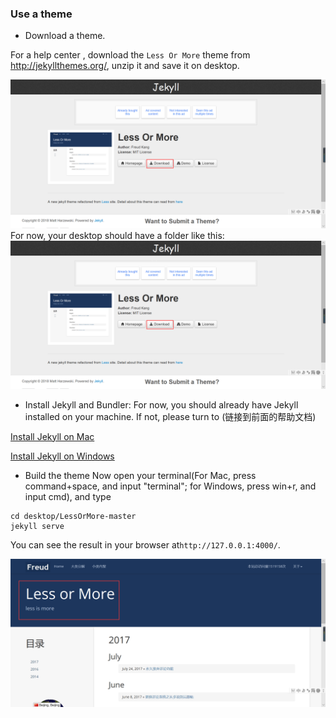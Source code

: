 <h3 id="4.1">Use a theme</h3>

- Download a theme.

For a help center , download the `Less Or More` theme from http://jekyllthemes.org/, unzip it and save it on desktop.

![1556972713607](https://github.com/anotherrachel/HelpCenter/blob/master/technical_writing/help_center_example/photos/1556972713607.png)
For now, your desktop should have a folder like this:
![1556972713607](https://github.com/anotherrachel/HelpCenter/blob/master/technical_writing/help_center_example/photos/1556972713607.png)



- Install Jekyll and Bundler:
For now, you should already have Jekyll installed on your machine. If not, please turn to (链接到前面的帮助文档)

[Install Jekyll on Mac](https://idratherbewriting.com/documentation-theme-jekyll/mydoc_install_jekyll_on_mac.html)

[Install Jekyll on Windows](https://idratherbewriting.com/documentation-theme-jekyll/mydoc_install_jekyll_on_windows.html)




- Build the theme
Now open your terminal(For Mac, press command+space, and input "terminal"; for Windows, press win+r, and input cmd), and type
```
cd desktop/LessOrMore-master
jekyll serve
```

You can see the result in your browser at`http://127.0.0.1:4000/`.

![1556976873233](https://github.com/anotherrachel/HelpCenter/blob/master/technical_writing/help_center_example/photos/1556977861439.png)
